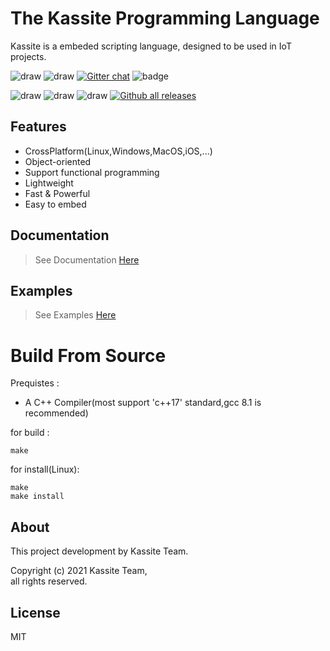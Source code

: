 # The Kassite Programming Language
Kassite is a embeded scripting language, designed to be used in IoT projects.

<p align="center">
 
 ![draw](https://img.shields.io/github/last-commit/kassite-lang/kassite)
![draw](https://img.shields.io/github/license/kassite-lang/kassite)
[![Gitter chat](https://badges.gitter.im/kassite-lang/community.png)](https://gitter.im/hascal/community)
![badge](https://tokei.rs/b1/github/kassite-lang/kassite)

![draw](https://badgen.net/github/tag/kassite-lang/kassite)
![draw](https://badgen.net/github/stars/kassite-lang/kassite)
![draw](https://badgen.net/github/contributors/kassite-lang/kassite)
[![Github all releases](https://img.shields.io/github/downloads/kassite-lang/kassite/total.svg)](https://GitHub.com/hascal/hascal/releases/)

 </p>
 
## Features
- CrossPlatform(Linux,Windows,MacOS,iOS,...)
- Object-oriented
- Support functional programming
- Lightweight
- Fast & Powerful
- Easy to embed

## Documentation
> See Documentation [Here](Documentation.md)

## Examples
> See Examples [Here](Examples.md)

# Build From Source
Prequistes :
- A C++ Compiler(most support 'c++17' standard,gcc 8.1 is recommended)

for build :
```
make
```

for install(Linux):
```
make
make install
```

## About
This project development by Kassite Team.

Copyright (c) 2021 Kassite Team, \
all rights reserved.

## License
MIT
